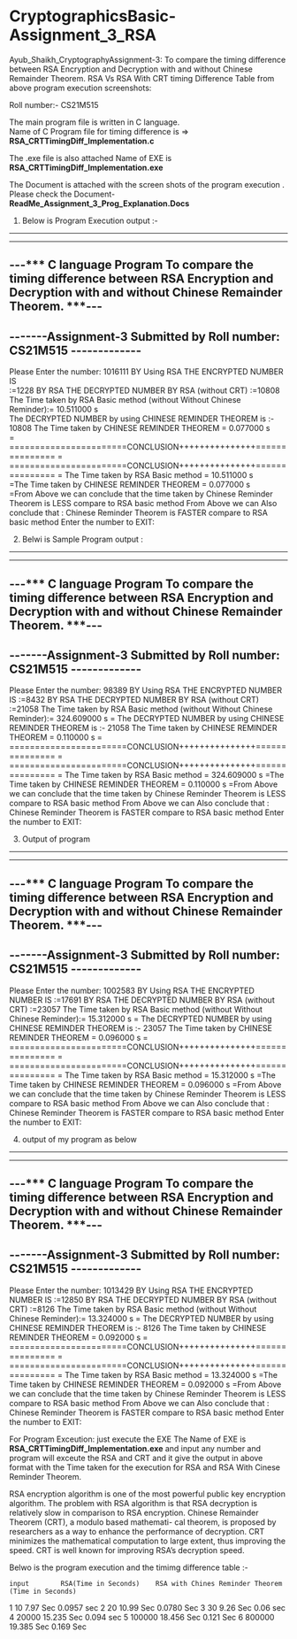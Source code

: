 # CryptographicsBasic-Assignment_3_RSA
Ayub_Shaikh_CryptographyAssignment-3: To compare the timing difference between RSA Encryption and Decryption with and without Chinese Remainder Theorem.
RSA Vs  RSA With CRT timing Difference Table from above program execution screenshots:

Roll number:- CS21M515 

The main program file is written in C language.                 
Name of C Program file for timing difference is => **RSA_CRTTimingDiff_Implementation.c**

The .exe file is also attached Name of EXE is **RSA_CRTTimingDiff_Implementation.exe**

The Document is attached with the screen shots of the program execution . Please check the 
Document- **ReadMe_Assignment_3_Prog_Explanation.Docs** 

1) Below is Program Execution output :- 

--------------------------------------------------------------------
--------------------------------------------------------------------
---*** C language Program To compare the timing difference between RSA Encryption and Decryption with and without Chinese Remainder Theorem.  ***---
--------------------------------------------------------------------
-------Assignment-3 Submitted by Roll number: CS21M515 -------------
--------------------------------------------------------------------
Please Enter the number:
1016111	
BY Using RSA THE ENCRYPTED NUMBER IS	
 :=1228	
BY RSA THE DECRYPTED NUMBER BY RSA (without CRT)
 :=10808	
The Time taken by RSA Basic method (without Without Chinese Reminder):= 10.511000 s 	
The DECRYPTED NUMBER by using CHINESE REMINDER THEOREM is :-
10808
The Time taken by CHINESE REMINDER THEOREM  = 0.077000 s	
 =  =======================CONCLUSION+++++++++++++++===============
 =  =======================CONCLUSION+++++++++++++++===============
 = The Time taken by RSA Basic method          = 10.511000 s		
=The Time taken by CHINESE REMINDER THEOREM  = 0.077000 s		
 =From Above we can conclude that the time taken by Chinese Reminder Theorem is LESS compare to RSA basic method
From Above we can Also conclude that : Chinese Reminder Theorem is FASTER compare to RSA basic method
Enter the number to EXIT:

2) Belwi is Sample Program output :

--------------------------------------------------------------------
--------------------------------------------------------------------
---*** C language Program To compare the timing difference between RSA Encryption and Decryption with and without Chinese Remainder Theorem.  ***---
--------------------------------------------------------------------
-------Assignment-3 Submitted by Roll number: CS21M515 -------------
--------------------------------------------------------------------
Please Enter the number:
98389
BY Using RSA THE ENCRYPTED NUMBER IS
 :=8432
BY RSA THE DECRYPTED NUMBER BY RSA (without CRT)
 :=21058
The Time taken by RSA Basic method (without Without Chinese Reminder):= 324.609000 s =
The DECRYPTED NUMBER by using CHINESE REMINDER THEOREM is :-
21058
The Time taken by CHINESE REMINDER THEOREM  = 0.110000 s
 =  =======================CONCLUSION+++++++++++++++===============
 =  =======================CONCLUSION+++++++++++++++===============
 = The Time taken by RSA Basic method        = 324.609000 s
=The Time taken by CHINESE REMINDER THEOREM  = 0.110000 s
 =From Above we can conclude that the time taken by Chinese Reminder Theorem is LESS compare to RSA basic method
From Above we can Also conclude that : Chinese Reminder Theorem is FASTER compare to RSA basic method
Enter the number to EXIT:




3) Output of program 
--------------------------------------------------------------------
--------------------------------------------------------------------
---*** C language Program To compare the timing difference between RSA Encryption and Decryption with and without Chinese Remainder Theorem.  ***---
--------------------------------------------------------------------
-------Assignment-3 Submitted by Roll number: CS21M515 -------------
--------------------------------------------------------------------
Please Enter the number:
1002583
BY Using RSA THE ENCRYPTED NUMBER IS
 :=17691
BY RSA THE DECRYPTED NUMBER BY RSA (without CRT)
 :=23057
The Time taken by RSA Basic method (without Without Chinese Reminder):= 15.312000 s =
The DECRYPTED NUMBER by using CHINESE REMINDER THEOREM is :-
23057
The Time taken by CHINESE REMINDER THEOREM  = 0.096000 s
 =  =======================CONCLUSION+++++++++++++++===============
 =  =======================CONCLUSION+++++++++++++++===============
 = The Time taken by RSA Basic method          = 15.312000 s
=The Time taken by CHINESE REMINDER THEOREM  = 0.096000 s
 =From Above we can conclude that the time taken by Chinese Reminder Theorem is LESS compare to RSA basic method
From Above we can Also conclude that : Chinese Reminder Theorem is FASTER compare to RSA basic method
Enter the number to EXIT:


4) output of my program as below

--------------------------------------------------------------------
--------------------------------------------------------------------
---*** C language Program To compare the timing difference between RSA Encryption and Decryption with and without Chinese Remainder Theorem.  ***---
--------------------------------------------------------------------
-------Assignment-3 Submitted by Roll number: CS21M515 -------------
--------------------------------------------------------------------
Please Enter the number:
1013429
BY Using RSA THE ENCRYPTED NUMBER IS
 :=12850
BY RSA THE DECRYPTED NUMBER BY RSA (without CRT)
 :=8126
The Time taken by RSA Basic method (without Without Chinese Reminder):= 13.324000 s =
The DECRYPTED NUMBER by using CHINESE REMINDER THEOREM is :-
8126
The Time taken by CHINESE REMINDER THEOREM  = 0.092000 s
 =  =======================CONCLUSION+++++++++++++++===============
 =  =======================CONCLUSION+++++++++++++++===============
 = The Time taken by RSA Basic method          = 13.324000 s
=The Time taken by CHINESE REMINDER THEOREM  = 0.092000 s
 =From Above we can conclude that the time taken by Chinese Reminder Theorem is LESS compare to RSA basic method
From Above we can Also conclude that : Chinese Reminder Theorem is FASTER compare to RSA basic method
Enter the number to EXIT:

For Program Exceution: just execute the EXE The Name of EXE is **RSA_CRTTimingDiff_Implementation.exe**
and input any number and program will exceute the RSA and CRT and it give the output in above format with the 
Time taken for the execution for RSA and RSA With Cinese Reminder Theorem.

RSA encryption algorithm is one of the most powerful public key encryption algorithm. 
The problem with RSA algorithm is that RSA decryption is relatively slow in comparison to RSA encryption.
Chinese Remainder Theorem (CRT), a modulo based mathemati- cal theorem, is proposed by researchers as a way to enhance the performance of decryption. 
CRT minimizes the mathematical computation to large extent, thus improving the speed. CRT is well known for improving RSA’s decryption speed.


Belwo is the program execution and the timimg difference table :-


	input	     RSA(Time in Seconds)	 RSA with Chines Reminder Theorem (Time in Seconds)
1	10		       7.97 Sec		                        0.0957 sec
2	20		       10.99 Sec		                0.0780 Sec
3	30		       9.26 Sec	   	                    	 0.06 sec
4	20000		       15.235 Sec		                0.094 sec
5	100000		      18.456 Sec		                0.121 Sec
6        800000 	       19.385 Sec	                       0.169 Sec



